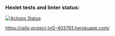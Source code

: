 ### Hexlet tests and linter status:
[![Actions Status](https://github.com/Vasyll/rails-project-lvl2/workflows/hexlet-check/badge.svg)](https://github.com/Vasyll/rails-project-lvl2/actions)

https://rails-project-lvl2-403793.herokuapp.com/